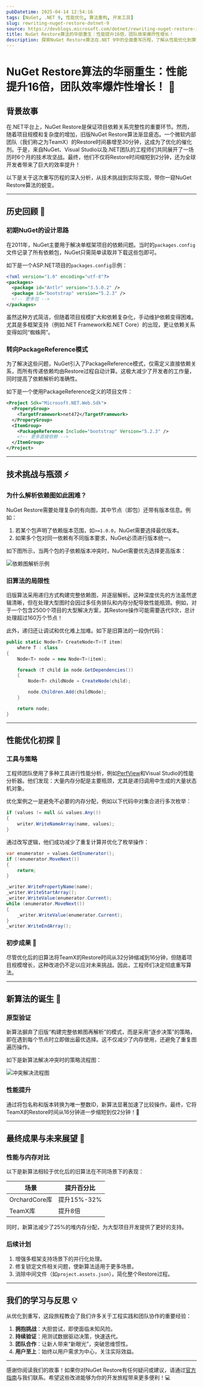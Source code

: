 ```yaml
---
pubDatetime: 2025-04-14 12:54:16
tags: [NuGet, .NET 9, 性能优化, 算法重构, 开发工具]
slug: rewriting-nuget-restore-dotnet-9
source: https://devblogs.microsoft.com/dotnet/rewriting-nuget-restore-in-dotnet-9/
title: NuGet Restore算法的华丽重生：性能提升16倍，团队效率爆炸性增长！
description: 探索NuGet Restore算法在.NET 9中的全面重写历程，了解从性能优化到算法设计的技术细节，帮助开发者解决大规模项目中的依赖问题。
---
```


# NuGet Restore算法的华丽重生：性能提升16倍，团队效率爆炸性增长！ 🚀

## 背景故事

在.NET平台上，NuGet Restore是保证项目依赖关系完整性的重要环节。然而，随着项目规模和复杂度的增加，旧版NuGet Restore算法渐显疲态。一个微软内部团队（我们称之为TeamX）的Restore时间暴增至30分钟，这成为了优化的催化剂。于是，来自NuGet、Visual Studio以及.NET团队的工程师们共同展开了一场历时6个月的技术攻坚战。最终，他们不仅将Restore时间缩短到2分钟，还为全球开发者带来了巨大的效率提升！

以下是关于这次重写历程的深入分析，从技术挑战到实际实现，带你一窥NuGet Restore算法的蜕变。

---

## 历史回顾 📜

### 初期NuGet的设计思路

在2011年，NuGet主要用于解决单框架项目的依赖问题。当时的`packages.config`文件记录了所有依赖包，NuGet只需简单读取并下载这些包即可。

如下是一个ASP.NET项目的`packages.config`示例：

```xml
<?xml version="1.0" encoding="utf-8"?>
<packages>
  <package id="Antlr" version="3.5.0.2" />
  <package id="bootstrap" version="5.2.3" />
  <!-- 更多包 -->
</packages>
```

虽然这种方式简洁，但随着项目规模扩大和依赖复杂化，手动维护依赖变得困难。尤其是多框架支持（例如.NET Framework和.NET Core）的出现，更让依赖关系变得如同“蜘蛛网”。

### 转向PackageReference模式

为了解决这些问题，NuGet引入了PackageReference模式，仅需定义直接依赖关系，而所有传递依赖均由Restore过程自动计算。这极大减少了开发者的工作量，同时提高了依赖解析的准确性。

如下是一个使用PackageReference定义的项目文件：

```xml
<Project Sdk="Microsoft.NET.Web.Sdk">
  <ProperyGroup>
    <TargetFramework>net472</TargetFramework>
  </ProperyGroup>
  <ItemGroup>
    <PackageReference Include="bootstrap" Version="5.2.3" />
    <!-- 更多直接依赖 -->
  </ItemGroup>
</Project>
```

---

## 技术挑战与瓶颈 ⚡️

### 为什么解析依赖图如此困难？

NuGet Restore需要处理复杂的有向图，其中节点（即包）还带有版本信息。例如：

1. 若某个包声明了依赖版本范围，如`>=1.0.0`，NuGet需要选择最优版本。
2. 如果多个包对同一依赖有不同版本要求，NuGet必须进行版本统一。

如下图所示，当两个包的子依赖版本冲突时，NuGet需要优先选择更高版本：

![依赖图解析示例](https://devblogs.microsoft.com/dotnet/wp-content/uploads/sites/10/2025/04/mermaid6.png)

### 旧算法的局限性

旧版算法采用递归方式构建完整依赖图，并逐层解析。这种深度优先的方法虽然逻辑清晰，但在处理大型图时会因过多任务排队和内存分配导致性能瓶颈。例如，对于一个包含2500个项目的大型解决方案，其Restore操作可能需要迭代9次，总计处理超过160万个节点！

此外，递归还让调试和优化难上加难。如下是旧算法的一段伪代码：

```csharp
public static Node<T> CreateNode<T>(T item)
    where T : class
{
    Node<T> node = new Node<T>(item);

    foreach (T child in node.GetDependencies())
    {
        Node<T> childNode = CreateNode(child);

        node.Children.Add(childNode);
    }

    return node;
}
```

---

## 性能优化初探 🔧

### 工具与策略

工程师团队使用了多种工具进行性能分析，例如[PerfView](https://github.com/microsoft/perfview)和Visual Studio的性能分析器。他们发现：大量内存分配是主要瓶颈，尤其是递归调用中生成的大量状态机对象。

优化案例之一是避免不必要的内存分配，例如以下代码中对集合进行多次枚举：

```csharp
if (values != null && values.Any())
{
    writer.WriteNameArray(name, values);
}
```

通过改写逻辑，他们成功减少了重复计算并优化了枚举操作：

```csharp
var enumerator = values.GetEnumerator();
if (!enumerator.MoveNext())
{
    return;
}

_writer.WritePropertyName(name);
_writer.WriteStartArray();
_writer.WriteValue(enumerator.Current);
while (enumerator.MoveNext())
{
    _writer.WriteValue(enumerator.Current);
}
_writer.WriteEndArray();
```

### 初步成果 🎯

尽管优化后的旧算法将TeamX的Restore时间从32分钟缩减到16分钟，但随着项目规模增长，这种改进仍不足以应对未来挑战。因此，工程师们决定彻底重写算法。

---

## 新算法的诞生 🌟

### 原型验证

新算法摒弃了旧版“构建完整依赖图再解析”的模式，而是采用“逐步决策”的策略，即在遇到每个节点时立即做出最优选择。这不仅减少了内存使用，还避免了重复图遍历操作。

如下是新算法解决冲突时的策略流程图：

![冲突解决流程图](https://devblogs.microsoft.com/dotnet/wp-content/uploads/sites/10/2025/04/mermaid9.png)

### 性能提升

通过将包名称和版本转换为唯一整数ID，新算法显著加速了比较操作。最终，它将TeamX的Restore时间从16分钟进一步缩短到仅2分钟！🎉

---

## 最终成果与未来展望 🌈

### 性能与内存对比

以下是新算法相较于优化后的旧算法在不同场景下的表现：

| 场景          | 提升百分比  |
| ------------- | ----------- |
| OrchardCore库 | 提升15%-32% |
| TeamX库       | 提升8倍     |

同时，新算法减少了25%的堆内存分配，为大型项目开发提供了更好的支持。

### 后续计划

1. 增强多框架支持场景下的并行化处理。
2. 修复锁定文件相关问题，使新算法适用于更多场景。
3. 消除中间文件（如`project.assets.json`），简化整个Restore过程。

---

## 我们的学习与反思 💡

从优化到重写，这段旅程教会了我们许多关于工程实践和团队协作的重要经验：

1. **拥抱挑战**：大胆尝试，即使面临未知风险。
2. **持续验证**：用测试数据驱动决策，快速迭代。
3. **团队合作**：让新人带来“新眼光”，突破思维惯性。
4. **用户至上**：始终以用户需求为中心，关注实际效益。

---

感谢你阅读我们的故事！如果你对NuGet Restore有任何疑问或建议，请通过[官方指南](https://learn.microsoft.com/nuget/consume-packages/Package-References-in-Project-Files#nuget-dependency-resolver)与我们联系。希望这些改进能够为你的开发旅程带来更多便利！💻
